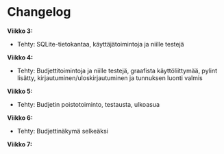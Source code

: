 # Changelog

**Viikko 3:**
- Tehty: SQLite-tietokantaa, käyttäjätoimintoja ja niille testejä

**Viikko 4:**
- Tehty: Budjettitoimintoja ja niille testejä, graafista käyttöliittymää, pylint lisätty, kirjautuminen/uloskirjautuminen ja tunnuksen luonti valmis

**Viikko 5:**
- Tehty: Budjetin poistotoiminto, testausta, ulkoasua

**Viikko 6:**
- Tehty: Budjettinäkymä selkeäksi

**Viikko 7:**

